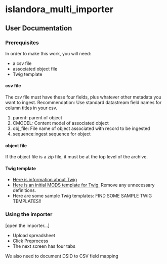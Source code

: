 # islandora_multi_importer

## User Documentation 

### Prerequisites
In order to make this work, you will need:
* a csv file
* associated object file
* Twig template
  
  
#### csv file
The csv file must have these four fields, plus whatever other metadata you want to ingest. Recommendation: Use standard datastream field names for column titles in your csv.
  1. parent: parent of object
  2. CMODEL: Content model of associated object
  3. obj_file: File name of object associated with record to be ingested
  4. sequence:ingest sequence for object



#### object file
If the object file is a zip file, it must be at the top level of the archive.

#### Twig template
  * [Here is information about Twig](https://twig.sensiolabs.org/)
  * [Here is an initial MODS template for Twig.](https://github.com/Islandora-Collaboration-Group/islandora_multi_importer/blob/installdoc/templates/base_mods_template.twig) Remove any unnecessary definitions.
  * Here are some sample Twig templates: FIND SOME SAMPLE TWIG TEMPLATES!!
  
  
  
### Using the importer
  
  [open the importer...]


* Upload spreadsheet 
* Click Preprocess
* The next screen has four tabs
  

We also need to document DSID to CSV field mapping
